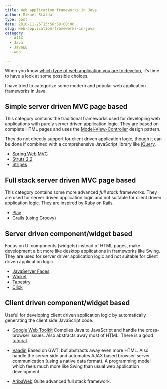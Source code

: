 ```yaml
---
title: Web application frameworks in Java
author: Mikael Ståldal
type: post
date: 2010-11-25T15:56:58+00:00
slug: web-application-frameworks-in-java
category:
  - AJAX
  - Java
  - JavaEE
  - web

---
```

When you know [which type of web application you are to develop][1], it&#8217;s time to have a look at some possible choices.

I have tried to categorize some modern and popular web application frameworks in Java.

## Simple server driven MVC page based

This category contains the traditional frameworks used for developing web applications with purely server driven application logic. They are based on complete HTML pages and uses the [Model-View-Controller][2] design pattern.

They do not directly support for client driven application logic, though it can be done if combined with a comprehensive JavaScript library like [jQuery][3].

  * [Spring Web MVC][4]
  * [Struts 2.2][5]
  * [Stripes][6]

## Full stack server driven MVC page based

This category contains some more advanced <cite>full stack</cite> frameworks. They are used for server driven application logic and not suitable for client driven application logic. They are inspired by [Ruby on Rails][7].

  * [Play][8] 
  * [Grails][9] (using [Groovy][10])

## Server driven component/widget based

Focus on UI components (widgets) instead of HTML pages, make development a bit more like desktop applications in frameworks like Swing. They are used for server driver application logic and not suitable for client driven application logic.

  * [JavaServer Faces][11]
  * [Wicket][12]
  * [Tapestry][13]
  * [Click][14]

## Client driven component/widget based

Useful for developing client driven application logic by automatically generating the client side JavaScript code. 

  * [Google Web Toolkit][15]
Compiles Java to JavaScript and handle the cross-browser issues. Also abstracts away most of HTML. There is a good [tutorial][16].

  * [Vaadin][17]
Based on GWT, but abstracts away even more HTML. Also handle the server side and automates AJAX based browser-server communication (using a native data format). A programming model which feels much more like Swing than usual web application development.

  * [AribaWeb][18]
Quite advanced full stack framework.

 [1]: http://www.staldal.nu/tech/2010/11/25/web-applications-and-web-frameworks/
 [2]: http://en.wikipedia.org/wiki/Model-View-Controller
 [3]: http://jquery.org/
 [4]: http://static.springsource.org/spring/docs/3.0.x/spring-framework-reference/html/mvc.html
 [5]: http://struts.apache.org/
 [6]: http://www.stripesframework.org/
 [7]: http://en.wikipedia.org/wiki/Ruby_on_Rails
 [8]: http://www.playframework.org/
 [9]: http://www.grails.org/
 [10]: http://groovy.codehaus.org/
 [11]: http://www.oracle.com/technetwork/java/javaee/javaserverfaces-139869.html
 [12]: http://wicket.apache.org/
 [13]: http://tapestry.apache.org/tapestry5/
 [14]: http://click.apache.org/
 [15]: http://code.google.com/intl/sv/webtoolkit/
 [16]: http://code.google.com/intl/sv/webtoolkit/doc/latest/tutorial/index.html
 [17]: http://vaadin.com/home
 [18]: http://aribaweb.org/